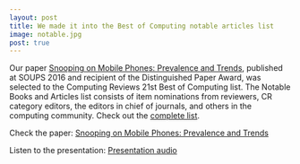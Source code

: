```yaml
---
layout: post
title: We made it into the Best of Computing notable articles list
image: notable.jpg
post: true
---
```


Our paper [Snooping on Mobile Phones&#58; Prevalence and Trends](http://www.di.fc.ul.pt/~tjvg/amc/snooping.pdf), published at SOUPS 2016 and recipient of the Distinguished Paper Award, was selected to the Computing Reviews 21st Best of Computing list. The Notable Books and Articles list consists of item nominations from reviewers, CR category editors, the editors in chief of journals, and others in the computing community. Check out the <a href="http://www.computingreviews.com/recommend/bestof/notableitems.cfm?bestYear=2016">complete list</a>.

Check the paper: [Snooping on Mobile Phones&#58; Prevalence and Trends](http://www.di.fc.ul.pt/~tjvg/amc/snooping.pdf)

Listen to the presentation: [Presentation audio](https://www.usenix.org/conference/soups2016/technical-sessions/presentation/marques)
